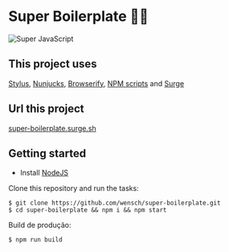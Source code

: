 # Super Boilerplate 👊🏻

![Super JavaScript](https://zeste.couleur-citron.com/wp-content/uploads/2016/04/super-javascript-1086x350.jpg)


## This project uses ##
[Stylus](http://stylus-lang.com/), [Nunjucks](https://mozilla.github.io/nunjucks/), [Browserify](http://browserify.org/), [NPM scripts](https://docs.npmjs.com/misc/scripts) and [Surge](http://surge.sh/)


## Url this project ##
[super-boilerplate.surge.sh](super-boilerplate.surge.sh)


## Getting started ##

-  Install [NodeJS](http://nodejs.org/)

Clone this repository and run the tasks:

    $ git clone https://github.com/wensch/super-boilerplate.git
    $ cd super-boilerplate && npm i && npm start

Build de produção:

    $ npm run build
